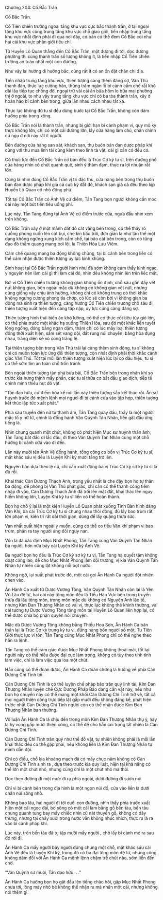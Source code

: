 




Chương 204: Cố Bắc Trấn


Cố Bắc Trấn.

Cổ Tiên chiến trường ngoại tầng khu vực cực bắc thành trấn, ở tại ngoại tầng khu vực cùng trung tầng khu vực chỗ giao giới, tiến nhập trung tầng khu vực nhất định phải đi qua nơi đây, cơ bản có thể đem Cố Bắc coi như hai cái khu vực phân giới tiêu chí.

Từ Huyền Lô Quan thẳng đến Cố Bắc Trấn, một đường đi tới, dọc đường phường thị cùng thành trấn số lượng không ít, là tiến nhập Cổ Tiên chiến trường an toàn nhất một con đường.

Như vậy lại hướng đi hướng bắc, cũng rất ít có an ổn đặt chân chi địa.

Tiến nhập trung tầng khu vực, thiên tượng càng thêm đáng sợ, Vân Thú thành đàn, thực lực cường hãn, thủng trăm ngàn lỗ bí cảnh cấm chế rất khó dài lâu tiếp tục chống đỡ, ngoại trừ vài cái ăn bữa hôm lo bữa mai phường thị ở ngoài, to như vậy trung tầng khu vực chỉ có ba tòa thành trấn, xây ở hoàn hảo bí cảnh bên trong, giữa lẫn nhau cách nhau rất xa.

Thực lực không đủ tu sĩ đều dừng bước tại Cố Bắc Trấn, không còn dám hướng phía trong xông.

Cố Bắc Trấn nói là thành trấn, nhưng bị giới hạn bí cảnh phạm vi, quy mô kỳ thực không lớn, chỉ có một cái đường lớn, lấy cửa hàng làm chủ, chân chính cư ngụ ở nơi này rất ít người.

Bên đường cửa hàng san sát, khách sạn, thụ buôn bán đan dược pháp khí cùng với thu mua linh tài cùng kèm theo linh tà vật, cái gì cần có đều có.

Có thực lực đến Cố Bắc Trấn cơ bản đều là Trúc Cơ kỳ tu sĩ, trên đường phố cửa hàng nhìn có chút quạnh quẽ, sinh ý thảm đạm, thực ra lợi nhuận rất lớn.

Cũng là nhìn đúng Cố Bắc Trấn vị trí đặc thù, cửa hàng bên trong thụ buôn bán đan dược pháp khí giá cả cực kỳ đắt đỏ, khách sạn giá cả đều theo kịp Huyền Lô Quan cỡ nhỏ động phủ.

Tốt tại Cố Bắc Trấn có Ảnh Vệ cứ điểm, Tần Tang bọn người không cần móc cái này một bút tiền tiêu uổng phí.

Lúc này, Tần Tang đứng tại Ảnh Vệ cứ điểm trước cửa, ngửa đầu nhìn xem trên không.

Cố Bắc Trấn xây ở một mảnh đất đỏ cát vàng bên trong, có thể thấy rõ cuồng phong cuốn lên cát bụi, che kín bầu trời, đơn giản là như tận thế một dạng không ngừng xung kích cấm chế, tại bão cát bên trong, còn có từng đạo đỏ thẫm quang mang bơi lội, là Thiên Hỏa Lưu Viêm.

Cấm chế quang mang ba động không chừng, tại bí cảnh bên trong liền có thể cảm nhận được thiên tượng uy lực kinh khủng.

Sinh hoạt tại Cố Bắc Trấn người hình như đã sớm không cảm thấy kinh ngạc, y nguyên nên làm cái gì thì làm cái đó, nhìn đều không nhìn lên trên liếc mắt.

Bởi vì Cổ Tiên chiến trường không gian không ổn định, chỗ sâu gắn đầy vết nứt không gian, bên ngoài mặc dù không có không gian vết nứt, nhưng cũng giống vậy chịu ảnh hưởng, không chỉ có không trung có thời khắc không ngừng cương phong tia chớp, có lúc sẽ còn bởi vì không gian ba động mà sinh ra thiên tượng, càng hướng Cổ Tiên chiến trường chỗ sâu đi, thiên tượng xuất hiện đến càng tấp nập, uy lực cũng càng đáng sợ.

Thiên tượng hình thái biến ảo khó lường, có thể có thực cốt tiêu tủy gió lớn, có thể phía trước một khắc hạ xuống Thiên Hỏa, sau đó một khắc liền tuyết lông ngỗng, đóng băng ngàn dặm, thậm chí có lúc mấy loại thiên tượng đồng thời xuất hiện, sấm sét vang dội, đất rung núi chuyển, băng hỏa đụng nhau, tràng diện sẽ vô cùng tráng lệ.

Tại thiên tượng bên trong Vân Thú trái lại càng thêm sinh động, tu sĩ không chỉ có muốn toàn lực ứng đối thiên tượng, còn nhất định phải thời khắc cảnh giác Vân Thú. Tốt tại mỗi lần thiên tượng xuất hiện lúc lại có dấu hiệu, tu sĩ có thể sớm tìm an toàn chỗ trốn tránh.

Bên ngoài thiên tượng tàn phá bừa bãi, Cố Bắc Trấn bên trong nhân khí so trước kia hưng thịnh mấy phần, các tu sĩ thừa cơ bắt đầu giao dịch, tiếp tế chính mình thiếu hụt đồ vật.

"Tần đạo hữu, cứ điểm hỏa kế nói lần này thiên tượng sắp kết thúc rồi. Ân sư huynh trước đó mệnh lệnh mọi người đi bí cảnh cửa vào tập hợp, thiên tượng kết thúc lập tức xuất phát."

Phía sau truyền đến nữ tử thanh âm, Tần Tang quay đầu, thấy là một người mặc tố y nữ tử, chính là đồng hành Vân Quỳnh Tán Nhân, liền gật đầu ứng tiếng là.

Nhìn chung quanh một chút, không có phát hiện Mục sư huynh thân ảnh, Tần Tang bất đắc dĩ lắc đầu, đi theo Vân Quỳnh Tán Nhân cùng một chỗ hướng bí cảnh cửa vào đi đến.

Lần này mười tên Ảnh Vệ đồng hành, tổng cộng có bốn vị Trúc Cơ kỳ tu sĩ, mặt khác sáu vị đều là Luyện Khí kỳ mười tầng trở lên.

Nguyên bản dựa theo lệ cũ, chỉ cần xuất động ba vị Trúc Cơ kỳ sơ kỳ tu sĩ là đủ rồi.

Khai thác Càn Dương Thạch Anh, trọng yếu nhất là che đậy bọn họ tự thân ba động, để phòng bị Vân Thú phát giác, chỉ cần có thể thành công tiềm nhập đi vào, Càn Dương Thạch Anh đã trồi lên mặt đất, khai thác lên nguy hiểm không lớn, Luyện Khí kỳ tu sĩ liền có thể hoàn thành.

Bọn họ chỗ ỷ lại là một kiện Huyền Lô Quan phát xuống Tinh Bàn hình dáng Vân Khí, ba cái Trúc Cơ kỳ tu sĩ chung nhau thôi động, đủ lấy bao trùm rất lớn phạm vi, kiên trì rất dài thời gian, dùng để lấy quặng thừa sức.

Vạn nhất xuất hiện ngoài ý muốn, cũng có thể co tiểu Vân khí phạm vi bao trùm, phân ra tay người ứng đối nguy nan.

Vốn là đã xác định Mục Nhất Phong, Tần Tang cùng Vân Quỳnh Tán Nhân ba người, hơn nữa bảy cái Luyện Khí kỳ Ảnh Vệ.

Ba người bọn họ đều là Trúc Cơ kỳ sơ kỳ tu vi, Tần Tang hạ quyết tâm không đoạt công lao, để cho Mục Nhất Phong làm đội trưởng, vị kia Vân Quỳnh Tán Nhân tự nhiên cũng lật không nổi bọt nước.

Không ngờ, lại xuất phát trước đó, một cái gọi Ân Hành Ca người đột nhiên chen vào.

Ân Hành Ca xuất từ Dược Vương Tông, Vân Quỳnh Tán Nhân còn lại là Yên Vũ Lâu đệ tử, hai cái này tông môn đều là Tiểu Hàn Vực bên trong truyền thừa đã lâu tông môn, trong môn mặc dù không có Nguyên Anh lão tổ, nhưng Kim Đan Thượng Nhân có vài vị, thực lực không thể khinh thường, vài cái tương tự Dược Vương Tông tông môn tại Huyền Lô Quan liên hợp lại, có thể được chia bộ phận quyền nói chuyện.

Mặc dù Dược Vương Tông không bằng Thiếu Hoa Sơn, Ân Hành Ca bản thân lại là Trúc Cơ kỳ trung kỳ tu vi, đứng hàng bốn người số một, Tu Tiên Giới thực lực vi tôn, Tần Tang cùng Mục Nhất Phong chỉ có thể nghe theo hắn ra lệnh.

Tần Tang có thể cảm giác được Mục Nhất Phong không thoải mái, tốt tại người này có thể hiểu được đại cục làm trọng, không có tùy theo tính tình làm việc, chỉ là làm việc qua loa một chút.

Hắn cũng có thể đoán được, Ân Hành Ca đoán chừng là hướng về phía Càn Dương Chi Tinh tới.

Càn Dương Chi Tinh là có thể luyện chế pháp bảo trân quý linh tài, Kim Đan Thượng Nhân luyện chế Cực Dương Pháp Bảo đang cần vật này, nếu như bọn họ chuyến này có thể mang một khối Càn Dương Chi Tinh trở về, tất cả mọi người thiện công trực tiếp lật gấp mười đều không đáng kể, phát hiện trước nhất Càn Dương Chi Tinh người còn có thể nhận được Kim Đan Thượng Nhân ban thưởng.

Vô luận Ân Hành Ca là chịu đến trong môn Kim Đan Thượng Nhân thụ ý, hay là hy vọng gấp mười thiện công, có thể để cho hắn coi trọng tất nhiên là Càn Dương Chi Tinh.

Càn Dương Chi Tinh trân quý như thế đồ vật, tự nhiên không phải là mỗi lần khai thác đều có thể gặp phải, nếu không liền là Kim Đan Thượng Nhân tự mình dẫn đội.

Chỉ có điều, chỗ kia khoáng mạch đã có mấy chục năm không có Càn Dương Chi Tinh sinh ra , dựa theo trước kia quy luật, hiện tại khả năng có thể lớn một chút nhỏ, nhưng cũng chỉ là một chút nhỏ mà thôi.

Dọc theo đường đi một mực đi ra phía ngoài, dưới đường đi sườn núi.

Chỉ vì bí cảnh bên trong địa hình là một ngọn núi đổ, cửa vào liền là dưới chân núi sông nhỏ.

Không bao lâu, hai người đi tới cuối con đường, nhìn thấy phía trước xuất hiện một cái ngọc đái, bờ sông có một cái làm bằng gỗ bến tàu, bến tàu chung quanh tung bay mấy chiếc nhìn cũ nát thuyền gỗ, không có dây thừng, nhưng tại chảy xuôi trong nước vẫn không nhúc nhích, thực ra là ra vào bí cảnh pháp khí.

Lúc này, trên bến tàu đã tụ tập mười mấy người , chờ lấy bí cảnh mở ra sau đó rời đi.

Ân Hành Ca mấy người bảy người đứng chung một chỗ, mặt khác sáu cái Ảnh Vệ đều là Luyện Khí kỳ, trong đó có ba đại tông môn đệ tử, nhưng cũng không dám đối với Ân Hành Ca mệnh lệnh chậm trễ chút nào, sớm liền đến chờ.

"Vân Quỳnh sư muội, Tần đạo hữu. . ."

Ân Hành Ca hướng bọn họ gật đầu lên tiếng chào hỏi, gặp Mục Nhất Phong chưa tới, lông mày nhỏ bé không thể nhận ra mà nhăn một cái, nhưng không nói thêm gì.




